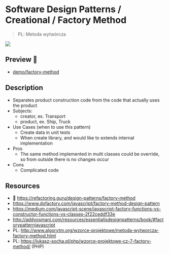# Software Design Patterns / Creational / Factory Method

> PL: Metoda wytwórcza

<img src="images/icons/factory.svg" class="pattern-logo">

## Preview 🎉

* <a href="./demo/factory-method/">demo/factory-method</a>

## Description

* Separates product construction code from the code that actually uses the product
* Subjects:
    + creator, ex. Transport
    + product, ex. Ship, Truck
* Use Cases (when to use this pattern)
    + Create data in unit tests
    + When create library, and would like to extends internal implementation
* Pros
    + The same method implemented in multi classes could be override, so from
        outside there is no changes occur
* Cons
    + Complicated code

## Resources

* 🚀 <https://refactoring.guru/design-patterns/factory-method>
* <https://www.dofactory.com/javascript/factory-method-design-pattern>
* <https://medium.com/javascript-scene/javascript-factory-functions-vs-constructor-functions-vs-classes-2f22ceddf33e>
* <http://addyosmani.com/resources/essentialjsdesignpatterns/book/#factorypatternjavascript>
* PL: <http://www.algorytm.org/wzorce-projektowe/metoda-wytworcza-factory-method.html>
* PL: <https://lukasz-socha.pl/php/wzorce-projektowe-cz-7-factory-method/> (PHP)
